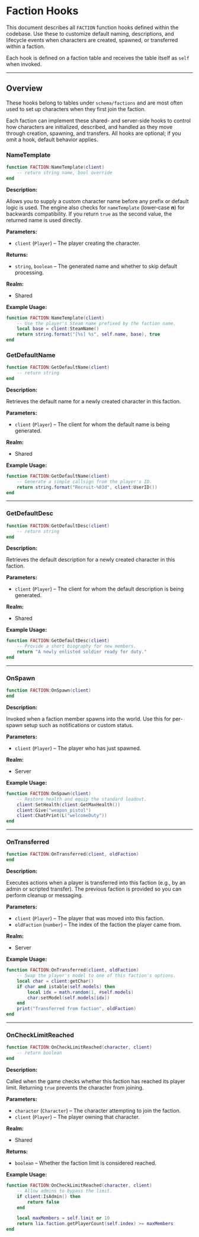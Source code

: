 # Faction Hooks

This document describes all `FACTION` function hooks defined within the codebase. Use these to customize default naming, descriptions, and lifecycle events when characters are created, spawned, or transferred within a faction.

Each hook is defined on a faction table and receives the table itself as `self` when invoked.

---

## Overview

These hooks belong to tables under `schema/factions` and are most often used to set up characters when they first join the faction.

Each faction can implement these shared- and server-side hooks to control how characters are initialized, described, and handled as they move through creation, spawning, and transfers. All hooks are optional; if you omit a hook, default behavior applies.

### NameTemplate

```lua
function FACTION:NameTemplate(client)
    -- return string name, bool override
end
```

**Description:**

Allows you to supply a custom character name before any prefix or default logic is used. The engine also checks for `nameTemplate` (lower‑case **n**) for backwards compatibility. If you return `true` as the second value, the returned name is used directly.

**Parameters:**

* `client` (`Player`) – The player creating the character.

**Returns:**

* `string`, `boolean` – The generated name and whether to skip default processing.

**Realm:**

* Shared

**Example Usage:**

```lua
function FACTION:NameTemplate(client)
    -- Use the player's Steam name prefixed by the faction name.
    local base = client:SteamName()
    return string.format("[%s] %s", self.name, base), true
end
```


### GetDefaultName

```lua
function FACTION:GetDefaultName(client)
    -- return string
end
```

**Description:**

Retrieves the default name for a newly created character in this faction.

**Parameters:**

* `client` (`Player`) – The client for whom the default name is being generated.


**Realm:**

* Shared


**Example Usage:**

```lua
function FACTION:GetDefaultName(client)
    -- Generate a simple callsign from the player's ID.
    return string.format("Recruit-%03d", client:UserID())
end
```

---

### GetDefaultDesc

```lua
function FACTION:GetDefaultDesc(client)
    -- return string
end
```

**Description:**

Retrieves the default description for a newly created character in this faction.

**Parameters:**

* `client` (`Player`) – The client for whom the default description is being generated.

**Realm:**

* Shared

**Example Usage:**

```lua
function FACTION:GetDefaultDesc(client)
    -- Provide a short biography for new members.
    return "A newly enlisted soldier ready for duty."
end
```

---


### OnSpawn

```lua
function FACTION:OnSpawn(client)
end
```

**Description:**

Invoked when a faction member spawns into the world. Use this for per-spawn setup such as notifications or custom status.

**Parameters:**

* `client` (`Player`) – The player who has just spawned.


**Realm:**

* Server


**Example Usage:**

```lua
function FACTION:OnSpawn(client)
    -- Restore health and equip the standard loadout.
    client:SetHealth(client:GetMaxHealth())
    client:Give("weapon_pistol")
    client:ChatPrint(L("welcomeDuty"))
end
```

---

### OnTransferred

```lua
function FACTION:OnTransferred(client, oldFaction)
end
```

**Description:**

Executes actions when a player is transferred into this faction (e.g., by an admin or scripted transfer). The previous faction is provided so you can perform cleanup or messaging.

**Parameters:**

* `client` (`Player`) – The player that was moved into this faction.
* `oldFaction` (`number`) – The index of the faction the player came from.


**Realm:**

* Server


**Example Usage:**

```lua
function FACTION:OnTransferred(client, oldFaction)
    -- Swap the player's model to one of this faction's options.
    local char = client:getChar()
    if char and istable(self.models) then
        local idx = math.random(1, #self.models)
        char:setModel(self.models[idx])
    end
    print("Transferred from faction", oldFaction)
end
```

---

### OnCheckLimitReached

```lua
function FACTION:OnCheckLimitReached(character, client)
    -- return boolean
end
```

**Description:**

Called when the game checks whether this faction has reached its player limit. Returning `true` prevents the character from joining.

**Parameters:**

* `character` (`Character`) – The character attempting to join the faction.
* `client` (`Player`) – The player owning that character.

**Realm:**

* Shared

**Returns:**

* `boolean` – Whether the faction limit is considered reached.

**Example Usage:**

```lua
function FACTION:OnCheckLimitReached(character, client)
    -- Allow admins to bypass the limit.
    if client:IsAdmin() then
        return false
    end

    local maxMembers = self.limit or 10
    return lia.faction.getPlayerCount(self.index) >= maxMembers
end
```

